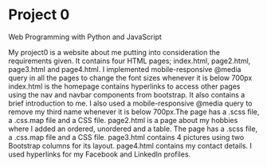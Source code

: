 # Project 0

Web Programming with Python and JavaScript

My project0 is a website about me putting into consideration the requirements 
given. It contains four HTML pages; index.html, page2.html, page3.html and 
page4.html. I implemented mobile-responsive @media query in all the pages to change
the font sizes whenever it is below 700px
index.html is the homepage contains hyperlinks to access other pages using the
nav and navbar components from bootstrap. It also contains a brief introduction 
to me. I also used a mobile-responsive @media query to remove my third name 
whenever it is below 700px.The page has a .scss file, a .css.map file and a CSS 
file.
page2.html is a page about my hobbies where I added an ordered, unordered and a 
table. The page has a .scss file, a .css.map file and a CSS file. 
page3.html contains 4 pictures using two Bootstrap columns for its layout.
page4.html contains my contact details. I used hyperlinks for my Facebook and 
LinkedIn profiles. 